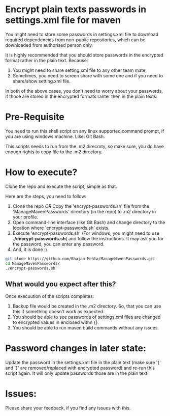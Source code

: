 # Encrypt plain texts passwords in settings.xml file for maven

You might need to store some passwords in settings.xml file to download required dependencies from non-public repositories, which can be downloaded from authorised person only. 

It is highly recommended that you should store passwords in the encrypted format rather in the plain text. Because:
1. You might need to share setting.xml file to any other team mate,
2. Sometimes, you need to screen share with some one and if you need to share/show setting.xml file.

In both of the above cases, you don't need to worry about your passwords, if those are stored in the encrypted formats rahter then in the plain texts.

# Pre-Requisite
You need to run this shell script on any linux supported command prompt, if you are using windows machine.
Like: Git Bash.

This scripts needs to run from the .m2 direcroty, so make sure, you do have enough rights to copy file to the .m2 directory.

# How to execute?
Clone the repo and execute the script, simple as that.

Here are the steps, you need to follow:

1. Clone the repo _OR_ Copy the 'encrypt-passwords.sh' file from the 'ManageMavenPasswords' directory (in the repo) to .m2 directory in your profile.
2. Open command-line interface (like Git Bash) and change directory to the location where 'encrypt-passwords.sh' exists.
3. Execute 'encrypt-passwords.sh' (For windows, you might need to use **./encrypt-passwords.sh**) and follow the instructions. It may ask you for the password, you can enter any password.
4. And, it is done :)

```sh
git clone https://github.com/Bhajan-Mehta/ManageMavenPasswords.git
cd ManageMavenPasswords/
./encrypt-passwords.sh
```
## What would you expect after this?

Once execuution of the scripts completes:
1.  Backup file would be created in the .m2 directory. So, that you can use this if something doesn't work as expected.
2.  You should be able to see passwords of settings.xml files are changed to encrypted values in enclosed withn {}.
3.  You should be able to run maven build commands without any issues.

# Password changes in later state:
Update the password in the settings.xml file in the plain text (make sure '{' and '}' are removed/replaced with encrypted password) and re-run this script again. It will only update passwords those are in the plain text.

# Issues:
Please share your feedback, if you find any issues with this.
